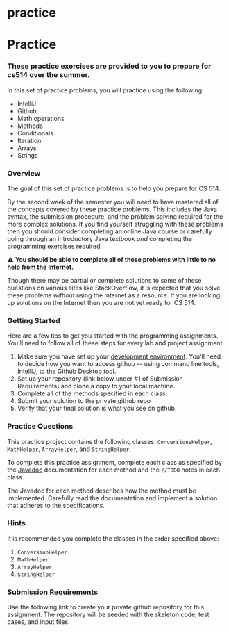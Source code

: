 # practice
Practice
========

### These practice exercises are provided to you to prepare for cs514 over the summer.

In this set of practice problems, you will practice using the following:

- IntelliJ
- Github
- Math operations
- Methods
- Conditionals
- Iteration
- Arrays
- Strings

### Overview

The goal of this set of practice problems is to help you prepare for CS 514.

By the second week of the semester you will need to have mastered all of the concepts covered by these practice problems. This includes the Java syntax, the submission procedure, and the problem solving required for the more complex solutions. If you find yourself struggling with these problems then you should consider completing an online Java course or carefully going through an introductory Java textbook *and* completing the programming exercises required.

:warning: **You should be able to complete all of these problems with little to no help from the Internet.**

Though there may be partial or complete solutions to some of these questions on various sites like StackOverflow, it is expected that you solve these problems *without* using the Internet as a resource. If you are looking up solutions on the Internet then you are not yet ready for CS 514. 

### Getting Started

Here are a few tips to get you started with the programming assignments. You'll need to follow all of these steps for every lab and project assignment.

1. Make sure you have set up your [development environment](https://github.com/USF-CS514-Fall18/devEnvironment.md). You'll need to decide how you want to access github -- using command line tools, IntelliJ, to the Github Desktop tool.
2. Set up your repository (link below under #1 of Submission Requirements) and clone a copy to your local machine.
3. Complete all of the methods specified in each class. 
4. Submit your solution to the private github repo
5. Verify that your final solution is what you see on github.

### Practice Questions

This practice project contains the following classes: `ConversionsHelper`, `MathHelper`, `ArrayHelper`, and `StringHelper`. 

To complete this practice assignment, complete each class as specified by the [Javadoc](http://www.oracle.com/technetwork/articles/java/index-jsp-135444.html) documentation for each method and the `//TODO` notes in each class. 

The Javadoc for each method describes how the method must be implemented. Carefully read the documentation and implement a solution that adheres to the specifications.

### Hints

It is recommended you complete the classes in the order specified above:

1. `ConversionHelper`
2. `MathHelper`
3. `ArrayHelper`
4. `StringHelper`

### Submission Requirements

Use the following link to create your private github repository for this assignment. 
The repository will be seeded with the skeleton code, test cases, and input files. 
